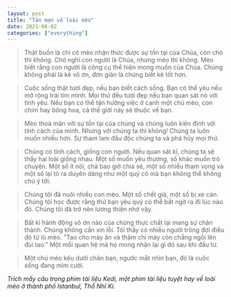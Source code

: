 ```yaml
---
layout: post
title: "Tản mạn về loài mèo"
date: 2021-08-02
categories: ["everything"]
---
```


> Thật buồn là chỉ có mèo nhận thức được sự tồn tại của Chúa, còn chó thì không. Chó nghĩ con người là Chúa, nhưng mèo thì không. Mèo biết rằng con người là công cụ thể hiện mong muốn của Chúa. Chúng không phải là kẻ vô ơn, đơn giản là chúng biết kẻ tốt hơn.   

> Cuộc sống thật tươi đẹp, nếu bạn biết cách sống. Bạn có thể yêu nếu mở rộng trái tim mình. Mọi thứ đều tươi đẹp nếu bạn quan sát nó với tình yêu. Nếu bạn có thể tận hưởng việc ở cạnh một chú mèo, con chim hay bông hoa, cả thế giới này sẽ thuộc về bạn.   

> Mèo thoả mãn với sự tồn tại của chúng và chúng luôn kiên định với tính cách của mình. Nhưng với chúng ta thì không! Chúng ta luôn muốn nhiều hơn. Sự tham lam đầu độc chúng ta và phá hủy mọi thứ.   

> Chúng có tính cách, giống con người. Nếu quan sát kĩ, chúng ta sẽ thấy hai loài giống nhau. Một số muốn yêu thương, số khác muốn trò chuyện. Một số ít nói, chả bao giờ chia sẻ, một số nhiều tham vọng và một số lại tỏ ra duyên dáng như một quý cô mà bạn không thể không chú ý tới.   

> Chúng tôi đã nuôi nhiều con mèo. Một số chết già, một số bị xe cán. Chúng tôi học được rằng thứ bạn yêu quý có thể bất ngờ ra đi lúc nào đó. Chúng tôi đã trở nên lương thiện nhờ vậy.   

> Bất kì hành động vô ơn nào của chúng thực chất lại mang sự chân thành. Chúng không cần xin lỗi. Tôi thấy có nhiều người trông đợi điều đó từ lũ mèo. "Tao cho mày ăn và thậm chí mày còn chẳng ngồi lên đùi tao." Một mối quan hệ mà họ mong nhận lại gì đó sau khi đầu tư.   

> Một chú mèo kêu dưới chân bạn, ngước mắt nhìn bạn, đó là cuộc sống đang mỉm cười.   


*Trích mấy câu trong phim tài liệu Kedi, một phim tài liệu tuyệt hay về loài mèo ở thành phố Istanbul, Thổ Nhĩ Kì.*